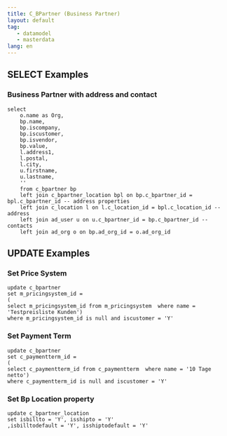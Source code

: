```yaml
---
title: C_BPartner (Business Partner)
layout: default
tag: 
   - datamodel
   - masterdata
lang: en
---
```


## SELECT Examples

### Business Partner with address and contact
```
select
	o.name as Org,
	bp.name,
	bp.iscompany,
	bp.iscustomer,
	bp.isvendor,
	bp.value,
	l.address1,
	l.postal,
	l.city,
	u.firstname,
	u.lastname,
	''
	from c_bpartner bp
	left join c_bpartner_location bpl on bp.c_bpartner_id = bpl.c_bpartner_id -- address properties
	left join c_location l on l.c_location_id = bpl.c_location_id -- address
	left join ad_user u on u.c_bpartner_id = bp.c_bpartner_id -- contacts
	left join ad_org o on bp.ad_org_id = o.ad_org_id
```


## UPDATE Examples

### Set Price System

```
update c_bpartner
set m_pricingsystem_id =
(
select m_pricingsystem_id from m_pricingsystem  where name = 'Testpreisliste Kunden')
where m_pricingsystem_id is null and iscustomer = 'Y'
```

### Set Payment Term

```
update c_bpartner
set c_paymentterm_id =
(
select c_paymentterm_id from c_paymentterm  where name = '10 Tage netto')
where c_paymentterm_id is null and iscustomer = 'Y'
```

### Set Bp Location property

```
update c_bpartner_location
set isbillto = 'Y', isshipto = 'Y'
,isbilltodefault = 'Y', isshiptodefault = 'Y'
```
